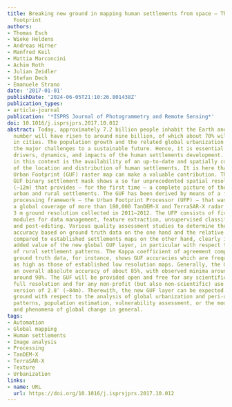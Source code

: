 ```yaml
---
title: Breaking new ground in mapping human settlements from space – The Global Urban
  Footprint
authors:
- Thomas Esch
- Wieke Heldens
- Andreas Hirner
- Manfred Keil
- Mattia Marconcini
- Achim Roth
- Julian Zeidler
- Stefan Dech
- Emanuele Strano
date: '2017-01-01'
publishDate: '2024-06-05T21:10:26.801438Z'
publication_types:
- article-journal
publication: '*ISPRS Journal of Photogrammetry and Remote Sensing*'
doi: 10.1016/j.isprsjprs.2017.10.012
abstract: Today, approximately 7.2 billion people inhabit the Earth and by 2050 this
  number will have risen to around nine billion, of which about 70% will be living
  in cities. The population growth and the related global urbanization pose one of
  the major challenges to a sustainable future. Hence, it is essential to understand
  drivers, dynamics, and impacts of the human settlements development. A key component
  in this context is the availability of an up-to-date and spatially consistent map
  of the location and distribution of human settlements. It is here that the Global
  Urban Footprint (GUF) raster map can make a valuable contribution. The new global
  GUF binary settlement mask shows a so far unprecedented spatial resolution of 0.4″
  (∼12m) that provides – for the first time – a complete picture of the entirety of
  urban and rural settlements. The GUF has been derived by means of a fully automated
  processing framework – the Urban Footprint Processor (UFP) – that was used to analyze
  a global coverage of more than 180,000 TanDEM-X and TerraSAR-X radar images with
  3 m ground resolution collected in 2011–2012. The UFP consists of five main technical
  modules for data management, feature extraction, unsupervised classification, mosaicking
  and post-editing. Various quality assessment studies to determine the absolute GUF
  accuracy based on ground truth data on the one hand and the relative accuracies
  compared to established settlements maps on the other hand, clearly indicate the
  added value of the new global GUF layer, in particular with respect to the representation
  of rural settlement patterns. The Kappa coefficient of agreement compared to absolute
  ground truth data, for instance, shows GUF accuracies which are frequently twice
  as high as those of established low resolution maps. Generally, the GUF layer achieves
  an overall absolute accuracy of about 85%, with observed minima around 65% and maxima
  around 98%. The GUF will be provided open and free for any scientific use in the
  full resolution and for any non-profit (but also non-scientific) use in a generalized
  version of 2.8″ (∼84m). Therewith, the new GUF layer can be expected to break new
  ground with respect to the analysis of global urbanization and peri-urbanization
  patterns, population estimation, vulnerability assessment, or the modeling of diseases
  and phenomena of global change in general.
tags:
- Automation
- Global mapping
- Human settlements
- Image analysis
- Processing
- TanDEM-X
- TerraSAR-X
- Texture
- Urbanization
links:
- name: URL
  url: https://doi.org/10.1016/j.isprsjprs.2017.10.012
---
```


